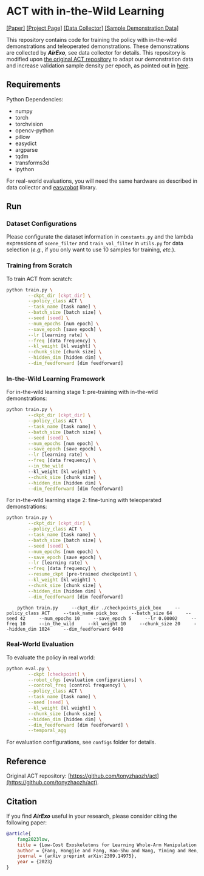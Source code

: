 # ACT with in-the-Wild Learning

[[Paper]](https://arxiv.org/pdf/2309.14975.pdf) [[Project Page]](https://airexo.github.io/) [[Data Collector]](https://github.com/AirExo/collector) [[Sample Demonstration Data]](https://drive.google.com/drive/folders/1f_bmrFPep90aUSBj28TdXRiNvHo7PpxR?usp=drive_link)

This repository contains code for training the policy with in-the-wild demonstrations and teleoperated demonstrations. These demonstrations are collected by ***AirExo***, see data collector for details. This repository is modified upon [the original ACT repository](https://github.com/tonyzhaozh/act) to adapt our demonstration data and increase validation sample density per epoch, as pointed out in [here](https://github.com/tonyzhaozh/act/issues/3).

## Requirements

Python Dependencies:

- numpy
- torch
- torchvision
- opencv-python
- pillow
- easydict
- argparse
- tqdm
- transforms3d
- ipython

For real-world evaluations, you will need the same hardware as described in data collector and [easyrobot](https://github.com/galaxies99/easyrobot) library.

## Run

### Dataset Configurations

Please configurate the dataset information in `constants.py` and the lambda expressions of `scene_filter` and `train_val_filter` in `utils.py` for data selection (*e.g.*, if you only want to use 10 samples for training, *etc.*).

### Training from Scratch

To train ACT from scratch:

```bash
python train.py \
        --ckpt_dir [ckpt_dir] \
        --policy_class ACT \
        --task_name [task name] \
        --batch_size [batch size] \
        --seed [seed] \
        --num_epochs [num epoch] \
        --save_epoch [save epoch] \
        --lr [learning rate] \
        --freq [data frequency] \
        --kl_weight [kl weight] \
        --chunk_size [chunk size] \
        --hidden_dim [hidden dim] \
        --dim_feedforward [dim feedforward]
```

### In-the-Wild Learning Framework

For in-the-wild learning stage 1: pre-training with in-the-wild demonstrations:

```bash
python train.py \
        --ckpt_dir [ckpt_dir] \
        --policy_class ACT \
        --task_name [task name] \
        --batch_size [batch size] \
        --seed [seed] \
        --num_epochs [num epoch] \
        --save_epoch [save epoch] \
        --lr [learning rate] \
        --freq [data frequency] \
        --in_the_wild
        --kl_weight [kl weight] \
        --chunk_size [chunk size] \
        --hidden_dim [hidden dim] \
        --dim_feedforward [dim feedforward]
```

For in-the-wild learning stage 2: fine-tuning with teleoperated demonstrations:

```bash
python train.py \
        --ckpt_dir [ckpt_dir] \
        --policy_class ACT \
        --task_name [task name] \
        --batch_size [batch size] \
        --seed [seed] \
        --num_epochs [num epoch] \
        --save_epoch [save epoch] \
        --lr [learning rate] \
        --freq [data frequency] \
        --resume_ckpt [pre-trained checkpoint] \
        --kl_weight [kl weight] \
        --chunk_size [chunk size] \
        --hidden_dim [hidden dim] \
        --dim_feedforward [dim feedforward]
```

```
    python train.py     --ckpt_dir ./checkpoints_pick_box     --policy_class ACT     --task_name pick_box     --batch_size 64     --seed 42     --num_epochs 10     --save_epoch 5     --lr 0.00002     --freq 10     --in_the_wild     --kl_weight 10     --chunk_size 20     --hidden_dim 1024     --dim_feedforward 6400
```

### Real-World Evaluation

To evaluate the policy in real world:

```bash
python eval.py \
        --ckpt [checkpoint] \
        --robot_cfgs [evaluation configurations] \
        --control_freq [control frequency] \
        --policy_class ACT \
        --task_name [task name] \
        --seed [seed] \
        --kl_weight [kl weight] \
        --chunk_size [chunk size] \
        --hidden_dim [hidden dim] \
        --dim_feedforward [dim feedforward] \
        --temporal_agg
```

For evaluation configurations, see `configs` folder for details.

## Reference

Original ACT repository: [https://github.com/tonyzhaozh/act](https://github.com/tonyzhaozh/act).

## Citation

If you find ***AirExo*** useful in your research, please consider citing the following paper:

```bibtex
@article{
    fang2023low,
    title = {Low-Cost Exoskeletons for Learning Whole-Arm Manipulation in the Wild},
    author = {Fang, Hongjie and Fang, Hao-Shu and Wang, Yiming and Ren, Jieji and Chen, Jingjing and Zhang, Ruo and Wang, Weiming and Lu, Cewu},
    journal = {arXiv preprint arXiv:2309.14975},
    year = {2023}
}
```

